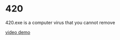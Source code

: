# 420
 420.exe is a computer virus that you cannot remove

<a href="https://youtu.be/rNfdWKCy3oo?si=fIn05rJ64KRym6PT">video demo</a>
